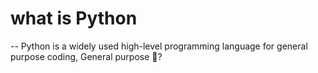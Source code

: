 # what is Python
-- Python is a widely used high-level programming language for 
general purpose coding, General purpose 🤔?